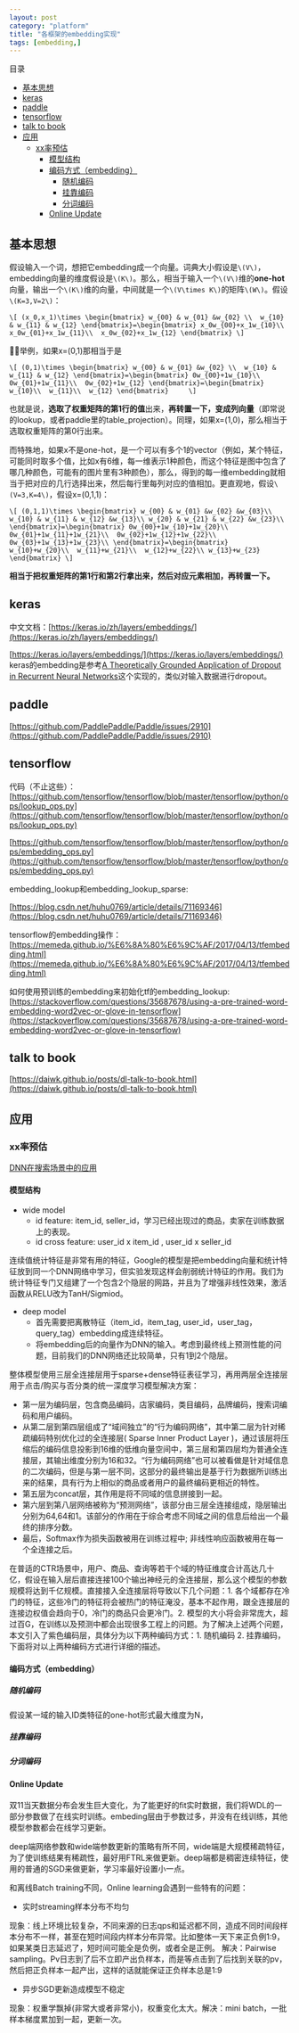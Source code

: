 ```yaml
---
layout: post
category: "platform"
title: "各框架的embedding实现"
tags: [embedding,]
---
```


目录

<!-- TOC -->

- [基本思想](#%E5%9F%BA%E6%9C%AC%E6%80%9D%E6%83%B3)
- [keras](#keras)
- [paddle](#paddle)
- [tensorflow](#tensorflow)
- [talk to book](#talk-to-book)
- [应用](#%E5%BA%94%E7%94%A8)
  - [xx率预估](#xx%E7%8E%87%E9%A2%84%E4%BC%B0)
    - [模型结构](#%E6%A8%A1%E5%9E%8B%E7%BB%93%E6%9E%84)
    - [编码方式（embedding）](#%E7%BC%96%E7%A0%81%E6%96%B9%E5%BC%8Fembedding)
      - [随机编码](#%E9%9A%8F%E6%9C%BA%E7%BC%96%E7%A0%81)
      - [挂靠编码](#%E6%8C%82%E9%9D%A0%E7%BC%96%E7%A0%81)
      - [分词编码](#%E5%88%86%E8%AF%8D%E7%BC%96%E7%A0%81)
    - [Online Update](#online-update)

<!-- /TOC -->

## 基本思想

假设输入一个词，想把它embedding成一个向量。词典大小假设是`\(V\)`，embedding向量的维度假设是`\(K\)`。那么，相当于输入一个`\(V\)`维的**one-hot**向量，输出一个`\(K\)`维的向量，中间就是一个`\(V\times K\)`的矩阵`\(W\)`。假设`\(K=3,V=2\)`：

`\[
(x_0,x_1)\times \begin{bmatrix}
w_{00} & w_{01} &w_{02} \\ 
w_{10} & w_{11} & w_{12}
\end{bmatrix}=\begin{bmatrix}
x_0w_{00}+x_1w_{10}\\ 
x_0w_{01}+x_1w_{11}\\ 
x_0w_{02}+x_1w_{12}
\end{bmatrix}
\]`

举例，如果x=(0,1)那相当于是

`\[
(0,1)\times \begin{bmatrix}
w_{00} & w_{01} &w_{02} \\ 
w_{10} & w_{11} & w_{12}
\end{bmatrix}=\begin{bmatrix}
0w_{00}+1w_{10}\\ 
0w_{01}+1w_{11}\\ 
0w_{02}+1w_{12}
\end{bmatrix}=\begin{bmatrix}
w_{10}\\ 
w_{11}\\ 
w_{12}
\end{bmatrix}    
\]`

也就是说，**选取了权重矩阵的第1行的值**出来，**再转置一下，变成列向量**（即常说的lookup，或者paddle里的table_projection）。同理，如果x=(1,0)，那么相当于选取权重矩阵的第0行出来。

而特殊地，如果x不是one-hot，是一个可以有多个1的vector（例如，某个特征，可能同时取多个值，比如x有6维，每一维表示1种颜色，而这个特征是图中包含了哪几种颜色，可能有的图片里有3种颜色），那么，得到的每一维embedding就相当于把对应的几行选择出来，然后每行里每列对应的值相加。更直观地，假设`\(V=3,K=4\)`，假设x=(0,1,1)：

`\[
(0,1,1)\times \begin{bmatrix}
w_{00} & w_{01} &w_{02} &w_{03}\\ 
w_{10} & w_{11} & w_{12} &w_{13}\\
w_{20} & w_{21} & w_{22} &w_{23}\\
\end{bmatrix}=\begin{bmatrix}
0w_{00}+1w_{10}+1w_{20}\\ 
0w_{01}+1w_{11}+1w_{21}\\ 
0w_{02}+1w_{12}+1w_{22}\\
0w_{03}+1w_{13}+1w_{23}\\
\end{bmatrix}=\begin{bmatrix}
w_{10}+w_{20}\\ 
w_{11}+w_{21}\\ 
w_{12}+w_{22}\\
w_{13}+w_{23}
\end{bmatrix}
\]`

**相当于把权重矩阵的第1行和第2行拿出来，然后对应元素相加，再转置一下。**


## keras

中文文档：[https://keras.io/zh/layers/embeddings/](https://keras.io/zh/layers/embeddings/)

[https://keras.io/layers/embeddings/](https://keras.io/layers/embeddings/) keras的embedding是参考[A Theoretically Grounded Application of Dropout in Recurrent Neural Networks](https://arxiv.org/pdf/1512.05287.pdf)这个实现的，类似对输入数据进行dropout。

## paddle

[https://github.com/PaddlePaddle/Paddle/issues/2910](https://github.com/PaddlePaddle/Paddle/issues/2910)

## tensorflow

代码（不止这些）：
[https://github.com/tensorflow/tensorflow/blob/master/tensorflow/python/ops/lookup_ops.py](https://github.com/tensorflow/tensorflow/blob/master/tensorflow/python/ops/lookup_ops.py)

[https://github.com/tensorflow/tensorflow/blob/master/tensorflow/python/ops/embedding_ops.py](https://github.com/tensorflow/tensorflow/blob/master/tensorflow/python/ops/embedding_ops.py)


embedding_lookup和embedding_lookup_sparse: 

[https://blog.csdn.net/huhu0769/article/details/71169346](https://blog.csdn.net/huhu0769/article/details/71169346)

tensorflow的embedding操作：
[https://memeda.github.io/%E6%8A%80%E6%9C%AF/2017/04/13/tfembedding.html](https://memeda.github.io/%E6%8A%80%E6%9C%AF/2017/04/13/tfembedding.html)

如何使用预训练的embedding来初始化tf的embedding_lookup: 
[https://stackoverflow.com/questions/35687678/using-a-pre-trained-word-embedding-word2vec-or-glove-in-tensorflow](https://stackoverflow.com/questions/35687678/using-a-pre-trained-word-embedding-word2vec-or-glove-in-tensorflow)




## talk to book

[https://daiwk.github.io/posts/dl-talk-to-book.html](https://daiwk.github.io/posts/dl-talk-to-book.html)

## 应用

### xx率预估

[DNN在搜索场景中的应用](http://www.cnblogs.com/hujiapeng/p/6236857.html)

#### 模型结构

+ wide model
    + id feature: item_id, seller_id，学习已经出现过的商品，卖家在训练数据上的表现。
    + id cross feature: user_id x item_id , user_id x seller_id

连续值统计特征是非常有用的特征，Google的模型是把embedding向量和统计特征放到同一个DNN网络中学习，但实验发现这样会削弱统计特征的作用。我们为统计特征专门又组建了一个包含2个隐层的网路，并且为了增强非线性效果，激活函数从RELU改为TanH/Sigmiod。

+ deep model
    + 首先需要把离散特征（item_id，item_tag, user_id，user_tag，query_tag）embedding成连续特征。
    + 将embedding后的向量作为DNN的输入。考虑到最终线上预测性能的问题，目前我们的DNN网络还比较简单，只有1到2个隐层。

整体模型使用三层全连接层用于sparse+dense特征表征学习，再用两层全连接层用于点击/购买与否分类的统一深度学习模型解决方案：

+ 第一层为编码层，包含商品编码，店家编码，类目编码，品牌编码，搜索词编码和用户编码。 
+ 从第二层到第四层组成了“域间独立”的“行为编码网络”，其中第二层为针对稀疏编码特别优化过的全连接层( Sparse Inner Product Layer )，通过该层将压缩后的编码信息投影到16维的低维向量空间中，第三层和第四层均为普通全连接层，其输出维度分别为16和32。“行为编码网络”也可以被看做是针对域信息的二次编码，但是与第一层不同，这部分的最终输出是基于行为数据所训练出来的结果，具有行为上相似的商品或者用户的最终编码更相近的特性。
+ 第五层为concat层，其作用是将不同域的信息拼接到一起。
+ 第六层到第八层网络被称为“预测网络”，该部分由三层全连接组成，隐层输出分别为64,64和1。该部分的作用在于综合考虑不同域之间的信息后给出一个最终的排序分数。
+ 最后，Softmax作为损失函数被用在训练过程中; 非线性响应函数被用在每一个全连接之后。

在普适的CTR场景中，用户、商品、查询等若干个域的特征维度合计高达几十亿，假设在输入层后直接连接100个输出神经元的全连接层，那么这个模型的参数规模将达到千亿规模。直接接入全连接层将导致以下几个问题：1. 各个域都存在冷门的特征，这些冷门的特征将会被热门的特征淹没，基本不起作用，跟全连接层的连接边权值会趋向于0，冷门的商品只会更冷门。2. 模型的大小将会非常庞大，超过百G，在训练以及预测中都会出现很多工程上的问题。为了解决上述两个问题，本文引入了紫色编码层，具体分为以下两种编码方式：1. 随机编码 2. 挂靠编码，下面将对以上两种编码方式进行详细的描述。

#### 编码方式（embedding）
##### 随机编码

假设某一域的输入ID类特征的one-hot形式最大维度为N，

##### 挂靠编码

##### 分词编码

#### Online Update

双11当天数据分布会发生巨大变化，为了能更好的fit实时数据，我们将WDL的一部分参数做了在线实时训练。embeding层由于参数过多，并没有在线训练，其他模型参数都会在线学习更新。

deep端网络参数和wide端参数更新的策略有所不同，wide端是大规模稀疏特征，为了使训练结果有稀疏性，最好用FTRL来做更新。deep端都是稠密连续特征，使用的普通的SGD来做更新，学习率最好设置小一点。


和离线Batch training不同，Online learning会遇到一些特有的问题：

+ 实时streaming样本分布不均匀

现象：线上环境比较复杂，不同来源的日志qps和延迟都不同，造成不同时间段样本分布不一样，甚至在短时间段内样本分布异常。比如整体一天下来正负例1:9，如果某类日志延迟了，短时间可能全是负例，或者全是正例。 解决：Pairwise sampling。Pv日志到了后不立即产出负样本，而是等点击到了后找到关联的pv，然后把正负样本一起产出，这样的话就能保证正负样本总是1:9

+ 异步SGD更新造成模型不稳定

现象：权重学飘掉(非常大或者非常小)，权重变化太大。解决：mini batch，一批样本梯度累加到一起，更新一次。

